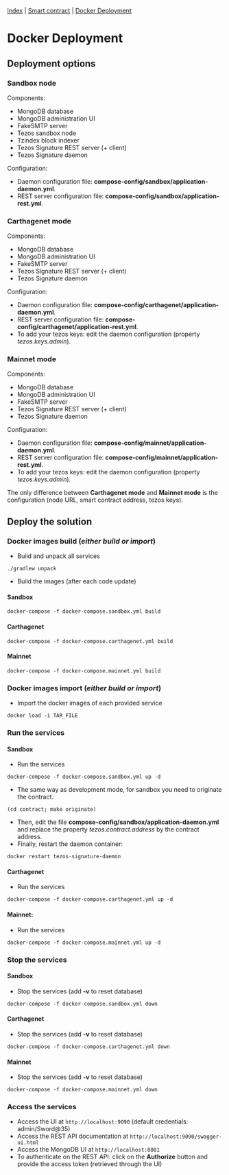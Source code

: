 [Index](../README.md) | [Smart contract](../contract/README.md) | [Docker Deployment](./DockerDeployment.md)

# Docker Deployment

## Deployment options

### Sandbox node

Components:
* MongoDB database
* MongoDB administration UI
* FakeSMTP server
* Tezos sandbox node
* Tzindex block indexer
* Tezos Signature REST server (+ client)
* Tezos Signature daemon

Configuration:
* Daemon configuration file: **compose-config/sandbox/application-daemon.yml**.
* REST server configuration file: **compose-config/sandbox/application-rest.yml**.

### Carthagenet mode

Components:
* MongoDB database
* MongoDB administration UI
* FakeSMTP server
* Tezos Signature REST server (+ client)
* Tezos Signature daemon

Configuration:
* Daemon configuration file: **compose-config/carthagenet/application-daemon.yml**.
* REST server configuration file: **compose-config/carthagenet/application-rest.yml**.
* To add your tezos keys: edit the daemon configuration (property *tezos.keys.admin*).

### Mainnet mode

Components:
* MongoDB database
* MongoDB administration UI
* FakeSMTP server
* Tezos Signature REST server (+ client)
* Tezos Signature daemon

Configuration:
* Daemon configuration file: **compose-config/mainnet/application-daemon.yml**.
* REST server configuration file: **compose-config/mainnet/application-rest.yml**.
* To add your tezos keys: edit the daemon configuration (property *tezos.keys.admin*).
  
The only difference between **Carthagenet mode** and **Mainnet mode** is the configuration (node URL, smart contract address, tezos keys).

## Deploy the solution

### Docker images build (*either build or import*)

* Build and unpack all services
```
./gradlew unpack
```

* Build the images (after each code update)

#### Sandbox

```
docker-compose -f docker-compose.sandbox.yml build
```

#### Carthagenet

```
docker-compose -f docker-compose.carthagenet.yml build
```

#### Mainnet

```
docker-compose -f docker-compose.mainnet.yml build
```

### Docker images import (*either build or import*)

* Import the docker images of each provided service
```
docker load -i TAR_FILE
```

### Run the services

#### Sandbox

* Run the services
```
docker-compose -f docker-compose.sandbox.yml up -d
```
* The same way as development mode, for sandbox you need to originate the contract.
```
(cd contract; make originate)
```
* Then, edit the file **compose-config/sandbox/application-daemon.yml** and replace the property *tezos.contract.address* by the contract address.
* Finally, restart the daemon container:
```
docker restart tezos-signature-daemon
```

#### Carthagenet

* Run the services
```
docker-compose -f docker-compose.carthagenet.yml up -d
```

#### Mainnet:

* Run the services
```
docker-compose -f docker-compose.mainnet.yml up -d
```

### Stop the services

#### Sandbox

* Stop the services (add **-v** to reset database)
```
docker-compose -f docker-compose.sandbox.yml down
```

#### Carthagenet

* Stop the services (add **-v** to reset database)
```
docker-compose -f docker-compose.carthagenet.yml down
```

#### Mainnet

* Stop the services (add **-v** to reset database)
```
docker-compose -f docker-compose.mainnet.yml down
```

### Access the services

* Access the UI at `http://localhost:9090` (default credentials: admin/Sword@35)
* Access the REST API documentation at `http://localhost:9090/swagger-ui.html`
* Access the MongoDB UI at `http://localhost:8081`
* To authenticate on the REST API: click on the **Authorize** button and provide the access token (retrieved through the UI)

